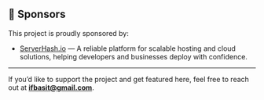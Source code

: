 ## 💖 Sponsors

This project is proudly sponsored by:

- [ServerHash.io](https://serverhash.io) — A reliable platform for scalable hosting and cloud solutions, helping developers and businesses deploy with confidence.

---

If you’d like to support the project and get featured here, feel free to reach out at **ifbasit@gmail.com**.
